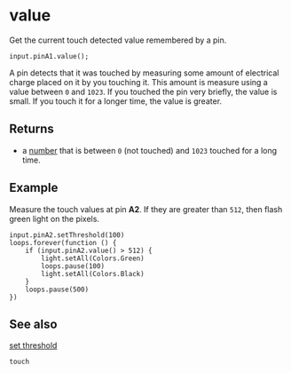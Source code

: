 # value

Get the current touch detected value remembered by a pin.

```sig
input.pinA1.value();
```
A pin detects that it was touched by measuring some amount of electrical charge placed on it by you touching it. This amount is measure using a value between `0` and `1023`. If you touched the pin very briefly, the value is small. If you touch it for a longer time, the value is greater.

## Returns

* a [number](/types/number) that is between `0` (not touched) and `1023` touched for a long time.

## Example

Measure the touch values at pin **A2**. If they are greater than `512`, then flash green light on the pixels.

```blocks
input.pinA2.setThreshold(100)
loops.forever(function () {
    if (input.pinA2.value() > 512) {
        light.setAll(Colors.Green)
        loops.pause(100)
        light.setAll(Colors.Black)
    }
    loops.pause(500)
})
```

## See also

[set threshold](/reference/input/touch/set-threshold)

```package
touch
```